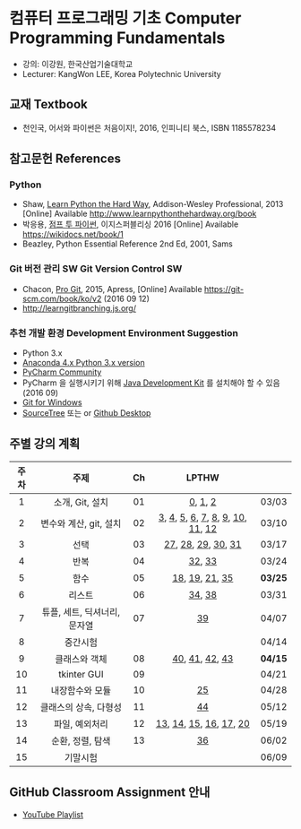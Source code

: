 # 컴퓨터 프로그래밍 기초 Computer Programming Fundamentals

* 강의: 이강원, 한국산업기술대학교
* Lecturer: KangWon LEE, Korea Polytechnic University

## 교재 Textbook

* 천인국, 어서와 파이썬은 처음이지!, 2016, 인피니티 북스, ISBN 1185578234

## 참고문헌 References
### Python
* Shaw, [Learn Python the Hard Way](http://www.learnpythonthehardway.org/book), Addison-Wesley Professional, 2013 [Online] Available http://www.learnpythonthehardway.org/book
* 박응용, [점프 투 파이썬](https://wikidocs.net/book/1), 이지스퍼블리싱 2016 [Online] Available https://wikidocs.net/book/1
* Beazley, Python Essential Reference 2nd Ed, 2001, Sams

### Git 버전 관리 SW Git Version Control SW
* Chacon, [Pro Git](https://git-scm.com/book/ko/v2), 2015, Apress, [Online] Available https://git-scm.com/book/ko/v2 (2016 09 12)
* http://learngitbranching.js.org/

### 추천 개발 환경 Development Environment Suggestion
* Python 3.x
* [Anaconda 4.x Python 3.x version](https://www.continuum.io/downloads)
* [PyCharm Community](https://www.jetbrains.com/pycharm/download/)
* PyCharm 을 실행시키기 위해 [Java Development Kit](http://www.oracle.com/technetwork/java/javase/downloads/index.html) 를 설치해야 할 수 있음 (2016 09)
* [Git for Windows](https://git-scm.com/download/win)
* [SourceTree](https://www.sourcetreeapp.com/download/) 또는 or [Github Desktop](https://desktop.github.com/)

## 주별 강의 계획
| 주차| 주제                        | Ch  | LPTHW           |         |
|:---:|:---------------------------:|:---:|:---------------:|:-------:|
|  1  | 소개, Git, 설치             | 01  | [0](http://learnpythonthehardway.org/book/ex0.html), [1](http://learnpythonthehardway.org/book/ex1.html), [2](http://learnpythonthehardway.org/book/ex2.html) |  03/03  |
|  2  | 변수와 계산, git, 설치      | 02  | [3](http://learnpythonthehardway.org/book/ex3.html), [4](http://learnpythonthehardway.org/book/ex4.html), [5](http://learnpythonthehardway.org/book/ex5.html), [6](http://learnpythonthehardway.org/book/ex6.html), [7](http://learnpythonthehardway.org/book/ex7.html), [8](http://learnpythonthehardway.org/book/ex8.html), [9](http://learnpythonthehardway.org/book/ex9.html), [10](http://learnpythonthehardway.org/book/ex10.html), [11](http://learnpythonthehardway.org/book/ex11.html), [12](http://learnpythonthehardway.org/book/ex12.html) |  03/10  |
|  3  | 선택                        | 03  | [27](http://learnpythonthehardway.org/book/ex27.html), [28](http://learnpythonthehardway.org/book/ex28.html), [29](http://learnpythonthehardway.org/book/ex29.html), [30](http://learnpythonthehardway.org/book/ex30.html), [31](http://learnpythonthehardway.org/book/ex31.html) |  03/17  |
|  4  | 반복                        | 04  | [32](http://learnpythonthehardway.org/book/ex32.html), [33](http://learnpythonthehardway.org/book/ex33.html) |  03/24  |
|  5  | 함수                        | 05  | [18](http://learnpythonthehardway.org/book/ex18.html), [19](http://learnpythonthehardway.org/book/ex19.html), [21](http://learnpythonthehardway.org/book/ex21.html), [35](http://learnpythonthehardway.org/book/ex35.html)  |**03/25**|
|  6  | 리스트                      | 06  | [34](http://learnpythonthehardway.org/book/ex34.html), [38](http://learnpythonthehardway.org/book/ex38.html) |  03/31  |
|  7  | 튜플, 세트, 딕셔너리, 문자열| 07  | [39](http://learnpythonthehardway.org/book/ex39.html) |  04/07  |
|  8  | 중간시험                    |     |                 |  04/14  |
|  9  | 클래스와 객체               | 08  | [40](http://learnpythonthehardway.org/book/ex40.html), [41](http://learnpythonthehardway.org/book/ex41.html), [42](http://learnpythonthehardway.org/book/ex42.html), [43](http://learnpythonthehardway.org/book/ex43.html)  |**04/15**|
| 10  | tkinter GUI                 | 09  |                 |  04/21  |
| 11  | 내장함수와 모듈             | 10  | [25](http://learnpythonthehardway.org/book/ex25.html) |  04/28  |
| 12  | 클래스의 상속, 다형성       | 11  | [44](http://learnpythonthehardway.org/book/ex44.html) |  05/12  |
| 13  | 파일, 예외처리              | 12  | [13](http://learnpythonthehardway.org/book/ex13.html), [14](http://learnpythonthehardway.org/book/ex14.html), [15](http://learnpythonthehardway.org/book/ex15.html), [16](http://learnpythonthehardway.org/book/ex16.html), [17](http://learnpythonthehardway.org/book/ex17.html), [20](http://learnpythonthehardway.org/book/ex20.html) |  05/19  |
| 14  | 순환, 정렬, 탐색            | 13  | [36](http://learnpythonthehardway.org/book/ex36.html) |  06/02  |
| 15  | 기말시험                    |     |                 |  06/09  |

## GitHub Classroom Assignment 안내
* [YouTube Playlist](https://www.youtube.com/playlist?list=PLA6B0Lmr9oJPy7QUyNeNwIYObFNQtzqJG)
